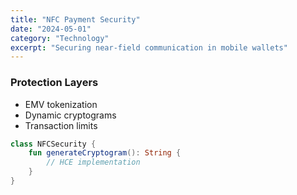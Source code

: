```yaml
---
title: "NFC Payment Security"
date: "2024-05-01"
category: "Technology"
excerpt: "Securing near-field communication in mobile wallets"
---
```


### Protection Layers

- EMV tokenization
- Dynamic cryptograms
- Transaction limits

```kotlin
class NFCSecurity {
    fun generateCryptogram(): String {
        // HCE implementation
    }
}
```
